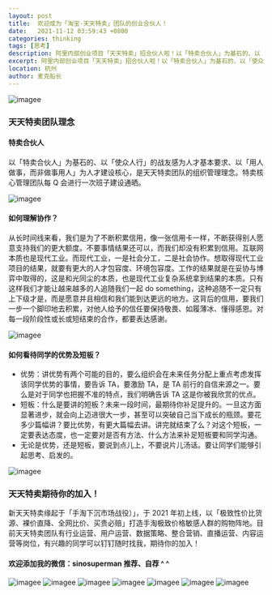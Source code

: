 ```yaml
---
layout: post
title:  欢迎成为「淘宝-天天特卖」团队的创业合伙人！
date:   2021-11-12 03:59:43 +0800
categories: thinking
tags: [思考]
description: 阿里内部创业项目「天天特卖」招合伙人啦！以「特卖合伙人」为基石的、以「使众人行」的战友感为人才基本要求、以「用人做事，而非做事用人」为人才建设核心，是天天特卖团队的组织管理理念。天天特卖期待你的加入！
excerpt: 阿里内部创业项目「天天特卖」招合伙人啦！以「特卖合伙人」为基石的、以「使众人行」的战友感为人才基本要求、以「用人做事，而非做事用人」为人才建设核心，是天天特卖团队的组织管理理念。天天特卖期待你的加入！
location: 杭州
author: 麦克船长
---
```


![imagee](/img/src/2021-11-11-captain-tttm-1.jpg)

### 天天特卖团队理念

#### 特卖合伙人

以「特卖合伙人」为基石的、以「使众人行」的战友感为人才基本要求、以「用人做事，而非做事用人」为人才建设核心，是天天特卖团队的组织管理理念。特卖核心管理团队每 Q 会进行一次班子建设通晒。

![imagee](/img/src/2021-11-11-captain-tttm-9.jpg)

#### 如何理解协作？

从长时间线来看，我们是为了不断积累信用，像一张信用卡一样，不断获得别人愿意支持我们的更大额度。不要事情结果还可以，而我们却没有积累到信用。互联网本质也是现代工业。而现代工业，一是社会分工，二是社会协作。想取得现代工业项目的结果，就要有更大的人才包容度、环境包容度。工作的结果就是在妥协与博弈中取得的，这是和光同尘的本质，也是现代工业复杂系统拿到结果的本质。只有这样我们才能让越来越多的人追随我们一起 do something，这种追随不一定只有上下级才是，而是愿意并且相信和我们能到达更远的地方。这背后的信用，要我们一步一个脚印地去积累，对他人给予的信任要保持敬畏、如履薄冰、懂得感恩。对每一段阶段性或长或短结束的合作，都要表达感谢。

![imagee](/img/src/2021-11-11-captain-tttm-8.jpg)

#### 如何看待同学的优势及短板？

* 优势：讲优势有两个可能的目的，要么组织会在未来任务分配上重点考虑发挥该同学优势的事情，要告诉 TA，要激励 TA，是 TA 前行的自信来源之一。要么是对于同学也把握不准的特点，我们明确告诉 TA 这是你被我欣赏的优点。
* 短板：什么是要讲的短板？未来一段时间，最期待你补足提升的。一旦这方面显著进步，就会向上迈进很大一步，甚至可以突破自己当下成长的瓶颈。要花多少篇幅讲？要比优势，有更大篇幅去讲。讲完就结束了么？对这个短板，一定要表达态度，也一定要对是否有方法、什么方法来补足短板要和同学沟通。
* 无论是优势，还是短板，要说到点儿上，不要说片儿汤话。要让同学们能够引起思考、启发的。

![imagee](/img/src/2021-11-11-captain-tttm-10.jpg)

### 天天特卖期待你的加入！

新天天特卖缘起于「手淘下沉市场战役）」，于 2021 年初上线，以「极致性价比货源、裸价直降、全网比价、买贵必赔」打造手淘极致价格敏感人群的购物阵地。目前天天特卖团队有行业运营、用户运营、数据策略、整合营销、直播运营、内容运营等岗位，有兴趣的同学可以钉钉随时找我，期待你的加入！

#### 欢迎添加我的微信：sinosuperman 推荐、自荐 ^ ^

![imagee](/img/src/2021-11-11-captain-tttm-11.jpg)
![imagee](/img/src/2021-11-11-captain-tttm-2.jpg)
![imagee](/img/src/2021-11-11-captain-tttm-3.jpg)
![imagee](/img/src/2021-11-11-captain-tttm-4.jpg)
![imagee](/img/src/2021-11-11-captain-tttm-5.jpg)
![imagee](/img/src/2021-11-11-captain-tttm-6.jpg)
![imagee](/img/src/2021-11-11-captain-tttm-7.jpg)

